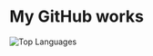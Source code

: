 # My GitHub works
![Top Languages](https://github-readme-stats.vercel.app/api/top-langs/?username=r-kojima&layout=compact&theme=buefy)
